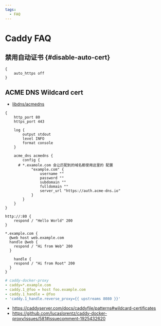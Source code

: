 ```yaml
---
tags:
  - FAQ
---
```


# Caddy FAQ

## 禁用自动证书 {#disable-auto-cert}

```caddyfile
{
	auto_https off
}
```

## ACME DNS Wildcard cert

- [libdns/acmedns](https://github.com/libdns/acmedns)

```caddyfile
{
	http_port 80
	https_port 443

	log {
		output stdout
		level INFO
		format console
	}

	acme_dns acmedns {
		config {
      # *.examole.com 会让匹配到的域名都使用这里的 配置
			"example.com" {
				username ""
				password ""
				subdomain ""
				fulldomain ""
				server_url "https://auth.acme-dns.io"
			}
		}
	}
}

http://:80 {
	respond / "Hello World" 200
}

*.example.com {
  @web host web.example.com
  handle @web {
    respond / "Hi from Web" 200
  }

	handle {
    respond / "Hi from Root" 200
  }
}
```

```yaml
# caddy-docker-proxy
- caddy=*.example.com
- caddy.1_@foo = host foo.example.com
- caddy.1_handle = @foo
- 'caddy.1_handle.reverse_proxy={{ upstreams 8080 }}'
```

- https://caddyserver.com/docs/caddyfile/patterns#wildcard-certificates
- https://github.com/lucaslorentz/caddy-docker-proxy/issues/581#issuecomment-1925432620

